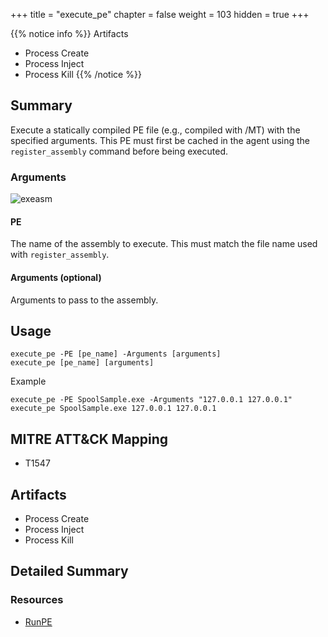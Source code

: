 +++
title = "execute_pe"
chapter = false
weight = 103
hidden = true
+++

{{% notice info %}}
Artifacts
- Process Create
- Process Inject
- Process Kill
{{% /notice %}}

## Summary

Execute a statically compiled PE file (e.g., compiled with /MT) with the specified arguments. This PE must first be cached in the agent using the `register_assembly` command before being executed.

### Arguments
![exeasm](../images/execute_pe.png)
#### PE
The name of the assembly to execute. This must match the file name used with `register_assembly`. 

#### Arguments (optional)
Arguments to pass to the assembly.

## Usage
```
execute_pe -PE [pe_name] -Arguments [arguments]
execute_pe [pe_name] [arguments]
```

Example
```
execute_pe -PE SpoolSample.exe -Arguments "127.0.0.1 127.0.0.1"
execute_pe SpoolSample.exe 127.0.0.1 127.0.0.1
```


## MITRE ATT&CK Mapping

- T1547

## Artifacts

- Process Create
- Process Inject
- Process Kill

## Detailed Summary


### Resources
- [RunPE](https://github.com/nettitude/RunPE)
